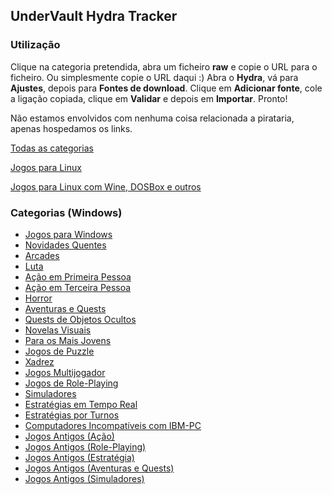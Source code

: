 ## UnderVault Hydra Tracker

### Utilização

Clique na categoria pretendida, abra um ficheiro **raw** e copie o URL para o ficheiro. Ou simplesmente copie o URL daqui :)
Abra o **Hydra**, vá para **Ajustes**, depois para **Fontes de download**. Clique em **Adicionar fonte**, cole a ligação copiada, clique em **Validar** e depois em **Importar**. Pronto!

Não estamos envolvidos com nenhuma coisa relacionada a pirataria, apenas hospedamos os links.

[Todas as categorias](https://raw.githubusercontent.com/KekitU/rutracker-hydra-links/main/all_categories.json)

[Jogos para Linux](https://raw.githubusercontent.com/KekitU/rutracker-hydra-links/main/Categories/1992.json)

[Jogos para Linux com Wine, DOSBox e outros](https://raw.githubusercontent.com/KekitU/rutracker-hydra-links/main/Categories/2059.json)

### Categorias (Windows)

- [Jogos para Windows](https://raw.githubusercontent.com/KekitU/rutracker-hydra-links/main/Categories/5.json)
- [Novidades Quentes](https://raw.githubusercontent.com/KekitU/rutracker-hydra-links/main/Categories/635.json)
- [Arcades](https://raw.githubusercontent.com/KekitU/rutracker-hydra-links/main/Categories/127.json)
- [Luta](https://raw.githubusercontent.com/KekitU/rutracker-hydra-links/main/Categories/2203.json)
- [Ação em Primeira Pessoa](https://raw.githubusercontent.com/KekitU/rutracker-hydra-links/main/Categories/647.json)
- [Ação em Terceira Pessoa](https://raw.githubusercontent.com/KekitU/rutracker-hydra-links/main/Categories/646.json)
- [Horror](https://raw.githubusercontent.com/KekitU/rutracker-hydra-links/main/Categories/50.json)
- [Aventuras e Quests](https://raw.githubusercontent.com/KekitU/rutracker-hydra-links/main/Categories/53.json)
- [Quests de Objetos Ocultos](https://raw.githubusercontent.com/KekitU/rutracker-hydra-links/main/Categories/1008.json)
- [Novelas Visuais](https://raw.githubusercontent.com/KekitU/rutracker-hydra-links/main/Categories/900.json)
- [Para os Mais Jovens](https://raw.githubusercontent.com/KekitU/rutracker-hydra-links/main/Categories/128.json)
- [Jogos de Puzzle](https://raw.githubusercontent.com/KekitU/rutracker-hydra-links/main/Categories/2204.json)
- [Xadrez](https://raw.githubusercontent.com/KekitU/rutracker-hydra-links/main/Categories/278.json)
- [Jogos Multijogador](https://raw.githubusercontent.com/KekitU/rutracker-hydra-links/main/Categories/2118.json)
- [Jogos de Role-Playing](https://raw.githubusercontent.com/KekitU/rutracker-hydra-links/main/Categories/52.json)
- [Simuladores](https://raw.githubusercontent.com/KekitU/rutracker-hydra-links/main/Categories/54.json)
- [Estratégias em Tempo Real](https://raw.githubusercontent.com/KekitU/rutracker-hydra-links/main/Categories/51.json)
- [Estratégias por Turnos](https://raw.githubusercontent.com/KekitU/rutracker-hydra-links/main/Categories/2226.json)
- [Computadores Incompatíveis com IBM-PC](https://raw.githubusercontent.com/KekitU/rutracker-hydra-links/main/Categories/2228.json)
- [Jogos Antigos (Ação)](https://raw.githubusercontent.com/KekitU/rutracker-hydra-links/main/Categories/1310.json)
- [Jogos Antigos (Role-Playing)](https://raw.githubusercontent.com/KekitU/rutracker-hydra-links/main/Categories/2410.json)
- [Jogos Antigos (Estratégia)](https://raw.githubusercontent.com/KekitU/rutracker-hydra-links/main/Categories/2205.json)
- [Jogos Antigos (Aventuras e Quests)](https://raw.githubusercontent.com/KekitU/rutracker-hydra-links/main/Categories/2225.json)
- [Jogos Antigos (Simuladores)](https://raw.githubusercontent.com/KekitU/rutracker-hydra-links/main/Categories/2206.json)
